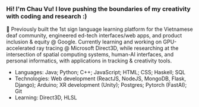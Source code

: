 ### Hi! I'm Chau Vu! I love pushing the boundaries of my creativity with coding and research :) 
🔭 Previously built the 1st sign language learning platform for the Vietnamese deaf community, engineered ed-tech interfaces/web apps, and product inclusion & equity @ Google. Currently learning and working on GPU-accelerated ray tracing @ Microsoft Direct3D, while researching at the intersection of spatial computing systems, human-AI interfaces, and personal informatics, with applications in tracking & creativity tools. 
- Languages: Java; Python; C++; JavaScript; HTML; CSS; Haskell; SQL
- Technologies: Web development (ReactJS, NodeJS, MongoDB, Flask, Django); Arduino; XR development (Unity); Postgres; Pytorch (FastAI); Git
- Learning: Direct3D, HLSL
  
